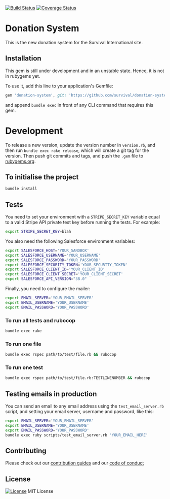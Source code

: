 [![Build Status](https://travis-ci.org/survival/donation-system.svg?branch=master)](https://travis-ci.org/survival/donation-system)
[![Coverage Status](https://coveralls.io/repos/github/survival/donation-system/badge.svg)](https://coveralls.io/github/survival/donation-system)

# Donation System

This is the new donation system for the Survival International site.


## Installation

This gem is still under development and in an unstable state.
Hence, it is not in rubygems yet.

To use it, add this line to your application's Gemfile:

```ruby
gem 'donation-system', git: 'https://github.com/survival/donation-system'
```

and append `bundle exec` in front of any CLI command that requires this gem.

# Development

To release a new version, update the version number in `version.rb`, and then run `bundle exec rake release`, which will create a git tag for the version. Then push git commits and tags, and push the `.gem` file to [rubygems.org](https://rubygems.org).

## To initialise the project

```bash
bundle install
```

## Tests

You need to set your environment with a `STRIPE_SECRET_KEY` variable equal to a valid Stripe API private test key before running the tests. For example:

```bash
export STRIPE_SECRET_KEY=blah
```

You also need the following Salesforce environment variables:

```bash
export SALESFORCE_HOST='YOUR_SANDBOX'
export SALESFORCE_USERNAME='YOUR_USERNAME'
export SALESFORCE_PASSWORD='YOUR_PASSWORD'
export SALESFORCE_SECURITY_TOKEN='YOUR_SECURITY_TOKEN'
export SALESFORCE_CLIENT_ID='YOUR_CLIENT_ID'
export SALESFORCE_CLIENT_SECRET='YOUR_CLIENT_SECRET'
export SALESFORCE_API_VERSION="38.0"
```

Finally, you need to configure the mailer:

```bash
export EMAIL_SERVER='YOUR_EMAIL_SERVER'
export EMAIL_USERNAME='YOUR_USERNAME'
export EMAIL_PASSWORD='YOUR_PASSWORD'
```


### To run all tests and rubocop

```bash
bundle exec rake
```


### To run one file


```bash
bundle exec rspec path/to/test/file.rb && rubocop
```


### To run one test

```bash
bundle exec rspec path/to/test/file.rb:TESTLINENUMBER && rubocop
```


## Testing emails in production

You can send an email to any email address using the `test_email_server.rb` script, and setting your email server, username and password, like this:

```bash
export EMAIL_SERVER='YOUR_EMAIL_SERVER'
export EMAIL_USERNAME='YOUR_USERNAME'
export EMAIL_PASSWORD='YOUR_PASSWORD'
bundle exec ruby scripts/test_email_server.rb 'YOUR_EMAIL_HERE'
```


## Contributing

Please check out our [contribution guides](https://github.com/survival/contributing-guides) and our [code of conduct](https://github.com/survival/contributing-guides/blob/master/code-of-conduct.md)


## License

[![License](https://img.shields.io/badge/mit-license-green.svg?style=flat)](https://opensource.org/licenses/mit)
MIT License
